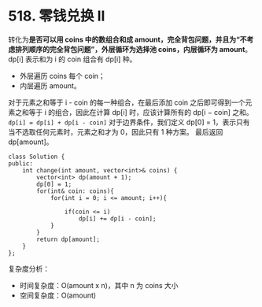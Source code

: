 # 518. 零钱兑换 II

转化为**是否可以用 coins 中的数组合和成 amount，完全背包问题，并且为“不考虑排列顺序的完全背包问题”，外层循环为选择池 coins，内层循环为 amount**。
dp[i] 表示和为 i 的 coin 组合有 dp[i] 种。
- 外层遍历 coins 每个 coin；
- 内层遍历 amount。

对于元素之和等于 i - coin 的每一种组合，在最后添加 coin 之后即可得到一个元素之和等于 i 的组合，因此在计算 dp[i] 时，应该计算所有的 dp[i − coin] 之和。
`dp[i] = dp[i] + dp[i - coin]`
对于边界条件，我们定义 dp[0] = 1，表示只有当不选取任何元素时，元素之和才为 0，因此只有 1 种方案。
最后返回 dp[amount]。
```
class Solution {
public:
    int change(int amount, vector<int>& coins) {
        vector<int> dp(amount + 1);
        dp[0] = 1;
        for(int& coin: coins){
            for(int i = 0; i <= amount; i++){
            
                if(coin <= i)
                    dp[i] += dp[i - coin];
            }
        }
        return dp[amount];
    }
};
```

复杂度分析：
- 时间复杂度：O(amount x n)，其中 n 为 coins 大小
- 空间复杂度：O(amount)